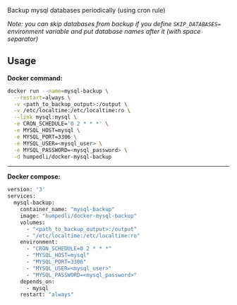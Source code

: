 Backup mysql databases periodically (using cron rule)

*Note: you can skip databases from backup if you define `SKIP_DATABASES=` environment variable and put database names after it (with space separator)*

## Usage

**Docker command:**

```bash
docker run --name=mysql-backup \
  --restart=always \
  -v <path_to_backup_output>:/output \
  -v /etc/localtime:/etc/localtime:ro \
  --link mysql:mysql \
  -e CRON_SCHEDULE='0 2 * * *' \
  -e MYSQL_HOST=mysql \
  -e MYSQL_PORT=3306 \
  -e MYSQL_USER=<mysql_user> \
  -e MYSQL_PASSWORD=<mysql_password> \
  -d humpedli/docker-mysql-backup
```

---
**Docker compose:**

```bash
version: '3'
services:
  mysql-backup:
    container_name: "mysql-backup"
    image: "humpedli/docker-mysql-backup"
    volumes:
      - "<path_to_backup_output>:/output"
      - "/etc/localtime:/etc/localtime:ro"
    environment:
      - "CRON_SCHEDULE=0 2 * * *"
      - "MYSQL_HOST=mysql"
      - "MYSQL_PORT=3306"
      - "MYSQL_USER=<mysql_user>"
      - "MYSQL_PASSWORD=<mysql_password>"
    depends_on:
      - mysql
    restart: "always"
```